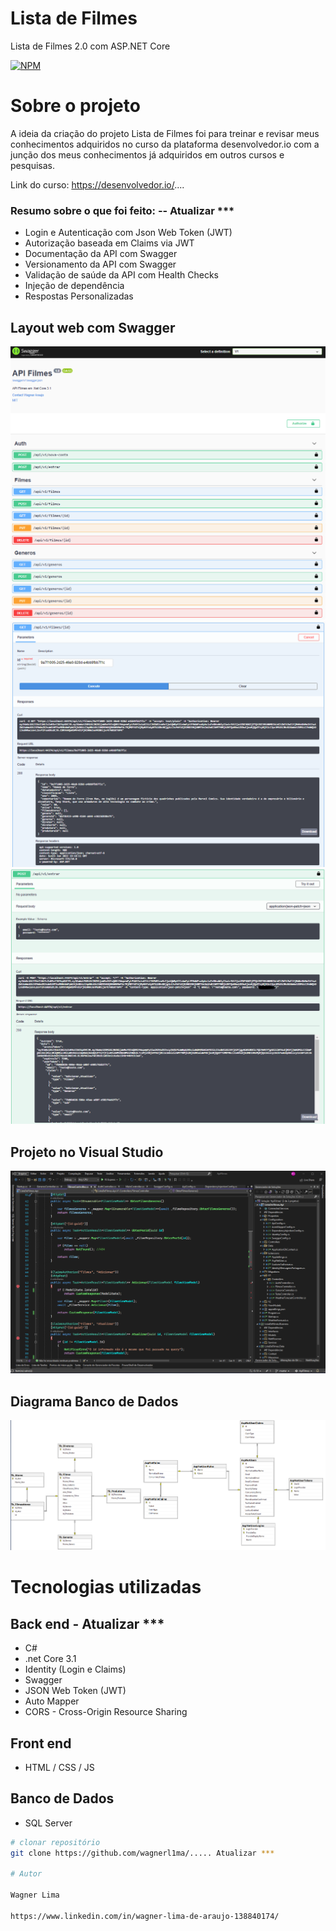 # Lista de Filmes
Lista de Filmes 2.0 com ASP.NET Core

[![NPM](https://img.shields.io/npm/l/react)](https://github.com/wagnerl1ma/API_ListaDeFilmes/blob/master/LICENSE) 

# Sobre o projeto

A ideia da criação do projeto Lista de Filmes foi para treinar e revisar meus conhecimentos adquiridos no curso da 
plataforma desenvolvedor.io com a junção dos meus conhecimentos já adquiridos em outros cursos e pesquisas.

Link do curso: https://desenvolvedor.io/....

### Resumo sobre o que foi feito: -- Atualizar ***
- Login e Autenticação com Json Web Token (JWT)
- Autorização baseada em Claims via JWT
- Documentação da API com Swagger 
- Versionamento da API com Swagger 
- Validação de saúde da API com Health Checks
- Injeção de dependência
- Respostas Personalizadas

## Layout web com Swagger
![Img 1](https://github.com/wagnerl1ma/API_ListaDeFilmes/blob/master/docs/imagens/api_filmes_img3_swagger.png)
![Img 2](https://github.com/wagnerl1ma/API_ListaDeFilmes/blob/master/docs/imagens/api_filmes_img4_swagger_get.png)
![Img 3](https://github.com/wagnerl1ma/API_ListaDeFilmes/blob/master/docs/imagens/api_filmes_img5_swagger_post.png)

## Projeto no Visual Studio
![Img 4](https://github.com/wagnerl1ma/API_ListaDeFilmes/blob/master/docs/imagens/api_filmes_img1.png)

## Diagrama Banco de Dados
![Diagrama](https://github.com/wagnerl1ma/API_ListaDeFilmes/blob/master/docs/imagens/api_filmes_img2_diagrama.png)

# Tecnologias utilizadas
## Back end - Atualizar ***
- C#
- .net Core 3.1
- Identity (Login e Claims)
- Swagger 
- JSON Web Token (JWT)
- Auto Mapper
- CORS - Cross-Origin Resource Sharing
## Front end
- HTML / CSS / JS
## Banco de Dados
- SQL Server

```bash
# clonar repositório
git clone https://github.com/wagnerl1ma/..... Atualizar ***

# Autor

Wagner Lima

https://www.linkedin.com/in/wagner-lima-de-araujo-138840174/

